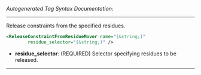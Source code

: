 <!-- THIS IS AN AUTOGENERATED FILE: Don't edit it directly, instead change the schema definition in the code itself. -->

_Autogenerated Tag Syntax Documentation:_

---
Release constraints from the specified residues.

```xml
<ReleaseConstraintFromResidueMover name="(&string;)"
        residue_selector="(&string;)" />
```

-   **residue_selector**: (REQUIRED) Selector specifying residues to be released.

---
